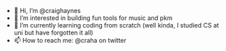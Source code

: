 - 👋 Hi, I’m @craighaynes
- 👀 I’m interested in building fun tools for music and pkm
- 🌱 I’m currently learning coding from scratch (well kinda, I studied CS at uni but have forgotten it all)
- 📫 How to reach me: @craha on twitter

<!---
craighaynes/craighaynes is a ✨ special ✨ repository because its `README.md` (this file) appears on your GitHub profile.
You can click the Preview link to take a look at your changes.
--->
